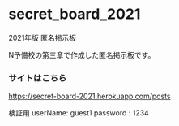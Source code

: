 # secret_board_2021
2021年版 匿名掲示板

N予備校の第三章で作成した匿名掲示板です。

### サイトはこちら
https://secret-board-2021.herokuapp.com/posts

検証用
userName: guest1
password : 1234
